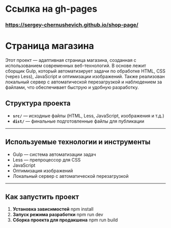 # Ссылка на gh-pages

### https://sergey-chernushevich.github.io/shop-page/

# Страница магазина

Этот проект — адаптивная страница магазина, созданная с использованием современных веб-технологий. В основе лежит сборщик Gulp, который автоматизирует задачи по обработке HTML, CSS (через Less), JavaScript и оптимизации изображений. Также реализован локальный сервер с автоматической перезагрузкой и наблюдением за файлами, что обеспечивает быструю и удобную разработку.

## Структура проекта

- **`src/`** — исходные файлы (HTML, Less, JavaScript, изображения и т.д.)
- **`dist/`** — финальные подготовленные файлы для публикации

---

## Используемые технологии и инструменты

- Gulp — система автоматизации задач
- Less — препроцессор для CSS
- JavaScript
- Оптимизация изображений
- Локальный сервер с автоматической перезагрузкой

---

## Как запустить проект

1. **Установка зависимостей**
   npm install
2. **Запуск режима разработки**
   npm run dev
3. **Сборка проекта для продакшена**
   npm run build
